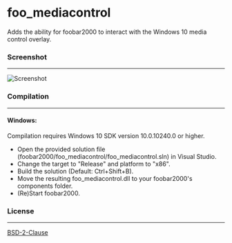 # foo_mediacontrol
Adds the ability for foobar2000 to interact with the Windows 10 media control overlay.

### Screenshot
---------
![Screenshot](https://i.imgur.com/vRYA9kr.png)

### Compilation
---------
#### Windows:

Compilation requires Windows 10 SDK version 10.0.10240.0 or higher.
 - Open the provided solution file (foobar2000/foo_mediacontrol/foo_mediacontrol.sln) in Visual Studio.
 - Change the target to "Release" and platform to "x86".
 - Build the solution (Default: Ctrl+Shift+B).
 - Move the resulting foo_mediacontrol.dll to your foobar2000's components folder.
 - (Re)Start foobar2000.

### License
----
[BSD-2-Clause](https://github.com/Hual/foo_mediacontrol/blob/master/LICENSE)